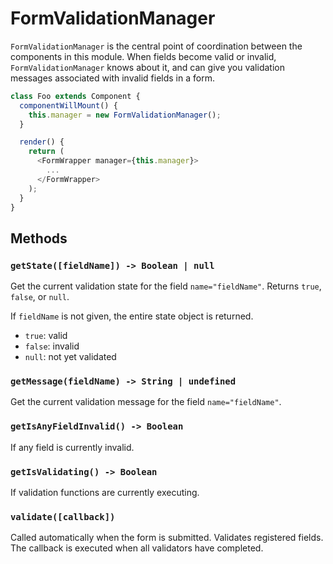 # FormValidationManager

`FormValidationManager` is the central point of coordination between the
components in this module. When fields become valid or invalid,
`FormValidationManager` knows about it, and can give you validation messages
associated with invalid fields in a form.

```js
class Foo extends Component {
  componentWillMount() {
    this.manager = new FormValidationManager();
  }

  render() {
    return (
      <FormWrapper manager={this.manager}>
        ...
      </FormWrapper>
    );
  }
}
```


## Methods


### `getState([fieldName]) -> Boolean | null`

Get the current validation state for the field `name="fieldName"`. Returns
`true`, `false`, or `null`.

If `fieldName` is not given, the entire state object is returned.

* `true`: valid
* `false`: invalid
* `null`: not yet validated


### `getMessage(fieldName) -> String | undefined`

Get the current validation message for the field `name="fieldName"`.


### `getIsAnyFieldInvalid() -> Boolean`

If any field is currently invalid.


### `getIsValidating() -> Boolean`

If validation functions are currently executing.


### `validate([callback])`

Called automatically when the form is submitted. Validates registered
fields. The callback is executed when all validators have completed.
